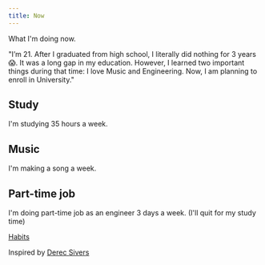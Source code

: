 ```yaml
---
title: Now
---
```


What I'm doing now.

"I’m 21. After I graduated from high school, I literally did nothing for 3 years 😱. It was a long gap in my education. However, I learned two important things during that time: I love Music and Engineering. Now, I am planning to enroll in University."

## Study

I'm studying 35 hours a week.

## Music

I'm making a song a week.

## Part-time job

I'm doing part-time job as an engineer 3 days a week.
(I'll quit for my study time)

[Habits](https://www.beeminder.com/sachie/gallery)

Inspired by [Derec Sivers](https://nownownow.com/about)